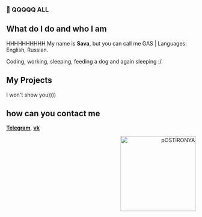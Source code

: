 ### 👋 QQQQQ ALL

## What do I do and who I am

HHHHHHHHHH
My name is **Sava**, but you can call me GAS
|
Languages:
English, Russian.

Coding, working, sleeping, feeding a dog and again sleeping :/

## My Projects

I won't show you))))

## how can you contact me

[**Telegram**](https://t.me/lemonqee), [**vk**](https://vk.com/skaz0)

<div align='right'>
  <a title='j++' href='https://www.youtube.com/watch?v=dQw4w9WgXcQ'>
    <picture>
      <source media='(prefers-color-scheme: dark)' srcset='https://sun9-east.userapi.com/sun9-44/s/v1/if1/iwW6EyP9LgGj9n4hvZx4IF08i-ynD6NukVI6sqYd4CvhzeeeOnaJrJQtW5yiRSkONLGxUXJg.jpg?size=1280x720&quality=96&type=video_thumb' alt='Postironya' width='200px'/>
      <img src='https://sun9-east.userapi.com/sun9-44/s/v1/if1/iwW6EyP9LgGj9n4hvZx4IF08i-ynD6NukVI6sqYd4CvhzeeeOnaJrJQtW5yiRSkONLGxUXJg.jpg?size=1280x720&quality=96&type=video_thumb' alt='pOSTIRONYA' width='200px'/>
    </picture>
  </a>
</div>
